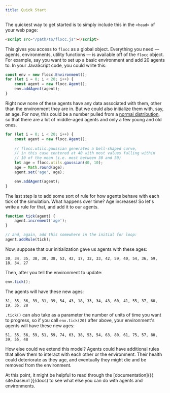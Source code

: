 ```yaml
---
title: Quick Start
---
```


The quickest way to get started is to simply include this in the `<head>` of your web page:

```html
<script src="/path/to/flocc.js"></script>
```

This gives you access to `flocc` as a global object. Everything you need &mdash; agents, environments, utility functions &mdash; is available off of the `flocc` object. For example, say you want to set up a basic environment and add 20 agents to. In your JavaScript code, you could write this:

```js
const env = new flocc.Environment();
for (let i = 0; i < 20; i++) {
    const agent = new flocc.Agent();
    env.addAgent(agent);
}
```

Right now none of these agents have any data associated with them, other than the environment they are in. But we could also initialize them with, say, an age. For now, this could be a number pulled from a [normal distribution](https://en.wikipedia.org/wiki/Normal_distribution), so that there are a lot of middle-aged agents and only a few young and old ones.

```js
for (let i = 0; i < 20; i++) {
    const agent = new flocc.Agent();
    
    // flocc.utils.gaussian generates a bell-shaped curve,
    // in this case centered at 40 with most values falling within
    // 10 of the mean (i.e. most between 30 and 50)
    let age = flocc.utils.gaussian(40, 10);
    age = Math.round(age);
    agent.set('age', age);

    env.addAgent(agent);
}
```

The last step is to add some sort of rule for how agents behave with each tick of the simulation. What happens over time? Age increases! So let's write a rule for that, and add it to our agents.

```js
function tick(agent) {
    agent.increment('age');
}

// and, again, add this somewhere in the initial for loop:
agent.addRule(tick);
```

Now, suppose that our initialization gave us agents with these ages:

```
30, 34, 35, 38, 30, 38, 53, 42, 17, 32, 33, 42, 59, 40, 54, 36, 59, 18, 34, 27
```

Then, after you tell the environment to update:

```js
env.tick();
```

The agents will have these new ages:

```
31, 35, 36, 39, 31, 39, 54, 43, 18, 33, 34, 43, 60, 41, 55, 37, 60, 19, 35, 28
```

`.tick()` can also take as a parameter the number of units of time you want to progress, so if you call `env.tick(20)` after above, your environment's agents will have these new ages:

```
51, 55, 56, 59, 51, 59, 74, 63, 38, 53, 54, 63, 80, 61, 75, 57, 80, 39, 55, 48
```

How else could we extend this model? Agents could have additional rules that allow them to interact with each other or the environment. Their health could deteriorate as they age, and eventually they might die and be removed from the environment.

At this point, it might be helpful to read through the [documentation]({{ site.baseurl }}/docs) to see what else you can do with agents and environments.